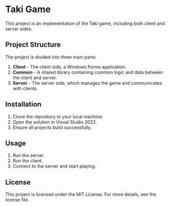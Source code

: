 # Taki Game

This project is an implementation of the Taki game, including both client and server sides.

## Project Structure

The project is divided into three main parts:
1. **Client** - The client side, a Windows Forms application.
2. **Common** - A shared library containing common logic and data between the client and server.
3. **Server** - The server side, which manages the game and communicates with clients.

## Installation

1. Clone the repository to your local machine:   
2. Open the solution in Visual Studio 2022.
3. Ensure all projects build successfully.

## Usage

1. Run the server.
2. Run the client.
3. Connect to the server and start playing.

## License

This project is licensed under the MIT License. For more details, see the license file.